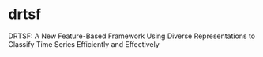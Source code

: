 # drtsf
DRTSF: A New Feature-Based Framework Using Diverse Representations to Classify Time Series Efficiently and Effectively

